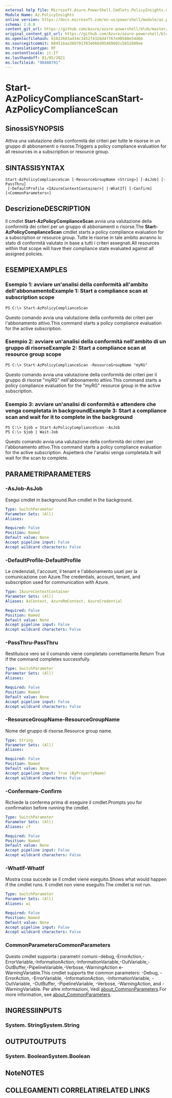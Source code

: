 ```yaml
---
external help file: Microsoft.Azure.PowerShell.Cmdlets.PolicyInsights.dll-Help.xml
Module Name: Az.PolicyInsights
online version: https://docs.microsoft.com/en-us/powershell/module/az.policyinsights/start-azpolicycompliancescan
schema: 2.0.0
content_git_url: https://github.com/Azure/azure-powershell/blob/master/src/PolicyInsights/PolicyInsights/help/Start-AzPolicyComplianceScan.md
original_content_git_url: https://github.com/Azure/azure-powershell/blob/master/src/PolicyInsights/PolicyInsights/help/Start-AzPolicyComplianceScan.md
ms.openlocfilehash: 61022603ad34c345274328d47767e90580e54d6b
ms.sourcegitcommit: 68451baa389791703e666d95469602c5652609ee
ms.translationtype: MT
ms.contentlocale: it-IT
ms.lasthandoff: 01/05/2021
ms.locfileid: "98488791"
---
```

# <span data-ttu-id="f059b-101">Start-AzPolicyComplianceScan</span><span class="sxs-lookup"><span data-stu-id="f059b-101">Start-AzPolicyComplianceScan</span></span>

## <span data-ttu-id="f059b-102">Sinossi</span><span class="sxs-lookup"><span data-stu-id="f059b-102">SYNOPSIS</span></span>
<span data-ttu-id="f059b-103">Attiva una valutazione della conformità dei criteri per tutte le risorse in un gruppo di abbonamenti o risorse.</span><span class="sxs-lookup"><span data-stu-id="f059b-103">Triggers a policy compliance evaluation for all resources in a subscription or resource group.</span></span>

## <span data-ttu-id="f059b-104">SINTASSI</span><span class="sxs-lookup"><span data-stu-id="f059b-104">SYNTAX</span></span>

```
Start-AzPolicyComplianceScan [-ResourceGroupName <String>] [-AsJob] [-PassThru]
 [-DefaultProfile <IAzureContextContainer>] [-WhatIf] [-Confirm] [<CommonParameters>]
```

## <span data-ttu-id="f059b-105">Descrizione</span><span class="sxs-lookup"><span data-stu-id="f059b-105">DESCRIPTION</span></span>
<span data-ttu-id="f059b-106">Il cmdlet **Start-AzPolicyComplianceScan** avvia una valutazione della conformità dei criteri per un gruppo di abbonamenti o risorse.</span><span class="sxs-lookup"><span data-stu-id="f059b-106">The **Start-AzPolicyComplianceScan** cmdlet starts a policy compliance evaluation for a subscription or resource group.</span></span> <span data-ttu-id="f059b-107">Tutte le risorse in tale ambito avranno lo stato di conformità valutato in base a tutti i criteri assegnati.</span><span class="sxs-lookup"><span data-stu-id="f059b-107">All resources within that scope will have their compliance state evaluated against all assigned policies.</span></span>

## <span data-ttu-id="f059b-108">ESEMPI</span><span class="sxs-lookup"><span data-stu-id="f059b-108">EXAMPLES</span></span>

### <span data-ttu-id="f059b-109">Esempio 1: avviare un'analisi della conformità all'ambito dell'abbonamento</span><span class="sxs-lookup"><span data-stu-id="f059b-109">Example 1: Start a compliance scan at subscription scope</span></span>
```
PS C:\> Start-AzPolicyComplianceScan
```

<span data-ttu-id="f059b-110">Questo comando avvia una valutazione della conformità dei criteri per l'abbonamento attivo.</span><span class="sxs-lookup"><span data-stu-id="f059b-110">This command starts a policy compliance evaluation for the active subscription.</span></span>

### <span data-ttu-id="f059b-111">Esempio 2: avviare un'analisi della conformità nell'ambito di un gruppo di risorse</span><span class="sxs-lookup"><span data-stu-id="f059b-111">Example 2: Start a compliance scan at resource group scope</span></span>
```
PS C:\> Start-AzPolicyComplianceScan -ResourceGroupName "myRG"
```

<span data-ttu-id="f059b-112">Questo comando avvia una valutazione della conformità dei criteri per il gruppo di risorse "myRG" nell'abbonamento attivo.</span><span class="sxs-lookup"><span data-stu-id="f059b-112">This command starts a policy compliance evaluation for the "myRG" resource group in the active subscription.</span></span>

### <span data-ttu-id="f059b-113">Esempio 3: avviare un'analisi di conformità e attendere che venga completata in background</span><span class="sxs-lookup"><span data-stu-id="f059b-113">Example 3: Start a compliance scan and wait for it to complete in the background</span></span>
```
PS C:\> $job = Start-AzPolicyComplianceScan -AsJob
PS C:\> $job | Wait-Job
```

<span data-ttu-id="f059b-114">Questo comando avvia una valutazione della conformità dei criteri per l'abbonamento attivo.</span><span class="sxs-lookup"><span data-stu-id="f059b-114">This command starts a policy compliance evaluation for the active subscription.</span></span> <span data-ttu-id="f059b-115">Aspetterà che l'analisi venga completata.</span><span class="sxs-lookup"><span data-stu-id="f059b-115">It will wait for the scan to complete.</span></span>

## <span data-ttu-id="f059b-116">PARAMETRI</span><span class="sxs-lookup"><span data-stu-id="f059b-116">PARAMETERS</span></span>

### <span data-ttu-id="f059b-117">-AsJob</span><span class="sxs-lookup"><span data-stu-id="f059b-117">-AsJob</span></span>
<span data-ttu-id="f059b-118">Esegui cmdlet in background.</span><span class="sxs-lookup"><span data-stu-id="f059b-118">Run cmdlet in the background.</span></span>

```yaml
Type: SwitchParameter
Parameter Sets: (All)
Aliases:

Required: False
Position: Named
Default value: None
Accept pipeline input: False
Accept wildcard characters: False
```

### <span data-ttu-id="f059b-119">-DefaultProfile</span><span class="sxs-lookup"><span data-stu-id="f059b-119">-DefaultProfile</span></span>
<span data-ttu-id="f059b-120">Le credenziali, l'account, il tenant e l'abbonamento usati per la comunicazione con Azure.</span><span class="sxs-lookup"><span data-stu-id="f059b-120">The credentials, account, tenant, and subscription used for communication with Azure.</span></span>

```yaml
Type: IAzureContextContainer
Parameter Sets: (All)
Aliases: AzContext, AzureRmContext, AzureCredential

Required: False
Position: Named
Default value: None
Accept pipeline input: False
Accept wildcard characters: False
```

### <span data-ttu-id="f059b-121">-PassThru</span><span class="sxs-lookup"><span data-stu-id="f059b-121">-PassThru</span></span>
<span data-ttu-id="f059b-122">Restituisce vero se il comando viene completato correttamente.</span><span class="sxs-lookup"><span data-stu-id="f059b-122">Return True if the command completes successfully.</span></span>

```yaml
Type: SwitchParameter
Parameter Sets: (All)
Aliases:

Required: False
Position: Named
Default value: None
Accept pipeline input: False
Accept wildcard characters: False
```

### <span data-ttu-id="f059b-123">-ResourceGroupName</span><span class="sxs-lookup"><span data-stu-id="f059b-123">-ResourceGroupName</span></span>
<span data-ttu-id="f059b-124">Nome del gruppo di risorse.</span><span class="sxs-lookup"><span data-stu-id="f059b-124">Resource group name.</span></span>

```yaml
Type: String
Parameter Sets: (All)
Aliases:

Required: False
Position: Named
Default value: None
Accept pipeline input: True (ByPropertyName)
Accept wildcard characters: False
```

### <span data-ttu-id="f059b-125">-Confermare</span><span class="sxs-lookup"><span data-stu-id="f059b-125">-Confirm</span></span>
<span data-ttu-id="f059b-126">Richiede la conferma prima di eseguire il cmdlet.</span><span class="sxs-lookup"><span data-stu-id="f059b-126">Prompts you for confirmation before running the cmdlet.</span></span>

```yaml
Type: SwitchParameter
Parameter Sets: (All)
Aliases: cf

Required: False
Position: Named
Default value: None
Accept pipeline input: False
Accept wildcard characters: False
```

### <span data-ttu-id="f059b-127">-WhatIf</span><span class="sxs-lookup"><span data-stu-id="f059b-127">-WhatIf</span></span>
<span data-ttu-id="f059b-128">Mostra cosa succede se il cmdlet viene eseguito.</span><span class="sxs-lookup"><span data-stu-id="f059b-128">Shows what would happen if the cmdlet runs.</span></span>
<span data-ttu-id="f059b-129">Il cmdlet non viene eseguito.</span><span class="sxs-lookup"><span data-stu-id="f059b-129">The cmdlet is not run.</span></span>

```yaml
Type: SwitchParameter
Parameter Sets: (All)
Aliases: wi

Required: False
Position: Named
Default value: None
Accept pipeline input: False
Accept wildcard characters: False
```

### <span data-ttu-id="f059b-130">CommonParameters</span><span class="sxs-lookup"><span data-stu-id="f059b-130">CommonParameters</span></span>
<span data-ttu-id="f059b-131">Questo cmdlet supporta i parametri comuni:-debug,-ErrorAction,-ErrorVariable,-InformationAction,-InformationVariable,-OutVariable,-OutBuffer,-PipelineVariable,-Verbose,-WarningAction e-WarningVariable.</span><span class="sxs-lookup"><span data-stu-id="f059b-131">This cmdlet supports the common parameters: -Debug, -ErrorAction, -ErrorVariable, -InformationAction, -InformationVariable, -OutVariable, -OutBuffer, -PipelineVariable, -Verbose, -WarningAction, and -WarningVariable.</span></span> <span data-ttu-id="f059b-132">Per altre informazioni, Vedi [about_CommonParameters](http://go.microsoft.com/fwlink/?LinkID=113216).</span><span class="sxs-lookup"><span data-stu-id="f059b-132">For more information, see [about_CommonParameters](http://go.microsoft.com/fwlink/?LinkID=113216).</span></span>

## <span data-ttu-id="f059b-133">INGRESSI</span><span class="sxs-lookup"><span data-stu-id="f059b-133">INPUTS</span></span>

### <span data-ttu-id="f059b-134">System. String</span><span class="sxs-lookup"><span data-stu-id="f059b-134">System.String</span></span>

## <span data-ttu-id="f059b-135">OUTPUT</span><span class="sxs-lookup"><span data-stu-id="f059b-135">OUTPUTS</span></span>

### <span data-ttu-id="f059b-136">System. Boolean</span><span class="sxs-lookup"><span data-stu-id="f059b-136">System.Boolean</span></span>

## <span data-ttu-id="f059b-137">Note</span><span class="sxs-lookup"><span data-stu-id="f059b-137">NOTES</span></span>

## <span data-ttu-id="f059b-138">COLLEGAMENTI CORRELATI</span><span class="sxs-lookup"><span data-stu-id="f059b-138">RELATED LINKS</span></span>
